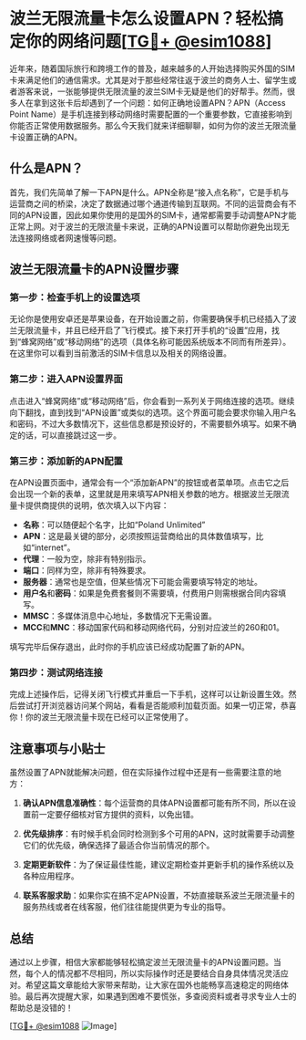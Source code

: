 # 波兰无限流量卡怎么设置APN？轻松搞定你的网络问题[[TG💪+ @esim1088](https://t.me/s/esim1088)]

近年来，随着国际旅行和跨境工作的普及，越来越多的人开始选择购买外国的SIM卡来满足他们的通信需求。尤其是对于那些经常往返于波兰的商务人士、留学生或者游客来说，一张能够提供无限流量的波兰SIM卡无疑是他们的好帮手。然而，很多人在拿到这张卡后却遇到了一个问题：如何正确地设置APN？APN（Access Point Name）是手机连接到移动网络时需要配置的一个重要参数，它直接影响到你能否正常使用数据服务。那么今天我们就来详细聊聊，如何为你的波兰无限流量卡设置正确的APN。

## 什么是APN？

首先，我们先简单了解一下APN是什么。APN全称是“接入点名称”，它是手机与运营商之间的桥梁，决定了数据通过哪个通道传输到互联网。不同的运营商会有不同的APN设置，因此如果你使用的是国外的SIM卡，通常都需要手动调整APN才能正常上网。对于波兰的无限流量卡来说，正确的APN设置可以帮助你避免出现无法连接网络或者网速慢等问题。

## 波兰无限流量卡的APN设置步骤

### 第一步：检查手机上的设置选项

无论你是使用安卓还是苹果设备，在开始设置之前，你需要确保手机已经插入了波兰无限流量卡，并且已经开启了飞行模式。接下来打开手机的“设置”应用，找到“蜂窝网络”或“移动网络”的选项（具体名称可能因系统版本不同而有所差异）。在这里你可以看到当前激活的SIM卡信息以及相关的网络设置。

### 第二步：进入APN设置界面

点击进入“蜂窝网络”或“移动网络”后，你会看到一系列关于网络连接的选项。继续向下翻找，直到找到“APN设置”或类似的选项。这个界面可能会要求你输入用户名和密码，不过大多数情况下，这些信息都是预设好的，不需要额外填写。如果不确定的话，可以直接跳过这一步。

### 第三步：添加新的APN配置

在APN设置页面中，通常会有一个“添加新APN”的按钮或者菜单项。点击它之后会出现一个新的表单，这里就是用来填写APN相关参数的地方。根据波兰无限流量卡提供商提供的说明，依次填入以下内容：

- **名称**：可以随便起个名字，比如“Poland Unlimited”
- **APN**：这是最关键的部分，必须按照运营商给出的具体数值填写，比如“internet”。
- **代理**：一般为空，除非有特别指示。
- **端口**：同样为空，除非有特殊要求。
- **服务器**：通常也是空值，但某些情况下可能会需要填写特定的地址。
- **用户名**和**密码**：如果是免费套餐则不需要填，付费用户则需根据合同内容填写。
- **MMSC**：多媒体消息中心地址，多数情况下无需设置。
- **MCC**和**MNC**：移动国家代码和移动网络代码，分别对应波兰的260和01。

填写完毕后保存退出，此时你的手机应该已经成功配置了新的APN。

### 第四步：测试网络连接

完成上述操作后，记得关闭飞行模式并重启一下手机，这样可以让新设置生效。然后尝试打开浏览器访问某个网站，看看是否能顺利加载页面。如果一切正常，恭喜你！你的波兰无限流量卡现在已经可以正常使用了。

## 注意事项与小贴士

虽然设置了APN就能解决问题，但在实际操作过程中还是有一些需要注意的地方：

1. **确认APN信息准确性**：每个运营商的具体APN设置都可能有所不同，所以在设置前一定要仔细核对官方提供的资料，以免出错。
   
2. **优先级排序**：有时候手机会同时检测到多个可用的APN，这时就需要手动调整它们的优先级，确保选择了最适合你当前情况的那个。
   
3. **定期更新软件**：为了保证最佳性能，建议定期检查并更新手机的操作系统以及各种应用程序。
   
4. **联系客服求助**：如果你实在搞不定APN设置，不妨直接联系波兰无限流量卡的服务热线或者在线客服，他们往往能提供更为专业的指导。

## 总结

通过以上步骤，相信大家都能够轻松搞定波兰无限流量卡的APN设置问题。当然，每个人的情况都不尽相同，所以实际操作时还是要结合自身具体情况灵活应对。希望这篇文章能给大家带来帮助，让大家在国外也能畅享高速稳定的网络体验。最后再次提醒大家，如果遇到困难不要慌张，多查阅资料或者寻求专业人士的帮助总是没错的！

[[TG💪+ @esim1088](https://t.me/s/esim1088) ![Image](https://i.postimg.cc/4NQfJmqS/Snipaste-2025-05-13-00-14-12.png)]